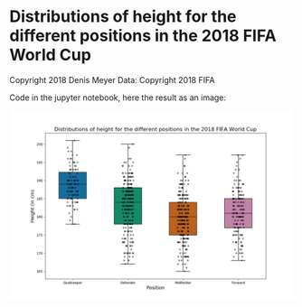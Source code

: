 # Distributions of height for the different positions in the 2018 FIFA World Cup

Copyright 2018 Denis Meyer
Data: Copyright 2018 FIFA

Code in the jupyter notebook, here the result as an image:

![](images/height_dist_fifa_world_cup_2018.png?raw=true)
